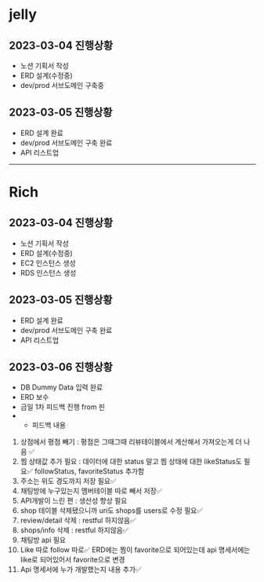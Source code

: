 # jelly
## 2023-03-04 진행상황

* 노션 기획서 작성
* ERD 설계(수정중)
* dev/prod 서브도메인 구축중

## 2023-03-05 진행상황
* ERD 설계 완료
* dev/prod 서브도메인 구축 완료
* API 리스트업

---
# Rich
## 2023-03-04 진행상황

* 노션 기획서 작성
* ERD 설계(수정중)
* EC2 인스턴스 생성
* RDS 인스턴스 생성

## 2023-03-05 진행상황
* ERD 설계 완료
* dev/prod 서브도메인 구축 완료
* API 리스트업

## 2023-03-06 진행상황
* DB Dummy Data 입력 완료
* ERD 보수
* 금일 1차 피드백 진행 from 핀
* - 피드백 내용
1. 상점에서 평점 빼기 : 평점은 그때그때 리뷰테이블에서 계산해서 가져오는게 더 나음 ✅
2. 찜 상태값 추가 필요 : 데이터에 대한 status 말고 찜 상태에 대한 likeStatus도 필요✅ 
    followStatus, favoriteStatus 추가함
3. 주소는 위도 경도까지 저장 필요✅
4. 채팅방에 누구있는지 멤버테이블 따로 빼서 저장✅
5. API개발이 느린 편 : 생산성 향상 필요
6. shop 테이블 삭제됐으니까 uri도 shops를 users로 수정 필요✅
7.  review/detail 삭제 : restful 하지않음✅
8. shops/info 삭제 : restful 하지않음✅
9. 채팅방 api 필요
10. Like 따로 follow 따로✅ 
    ERD에는 찜이 favorite으로 되어있는데 api 명세서에는 like로 되어있어서 favorite으로 변경
11. Api 명세서에 누가 개발했는지 내용 추가✅

